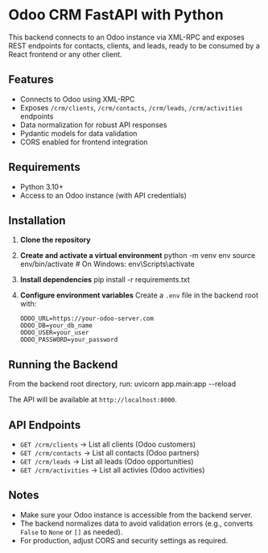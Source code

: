 # Odoo CRM FastAPI with Python

This backend connects to an Odoo instance via XML-RPC and exposes REST endpoints for contacts, clients, and leads, ready to be consumed by a React frontend or any other client.

## Features
- Connects to Odoo using XML-RPC
- Exposes `/crm/clients`, `/crm/contacts`, `/crm/leads`, `/crm/activities` endpoints
- Data normalization for robust API responses
- Pydantic models for data validation
- CORS enabled for frontend integration

## Requirements
- Python 3.10+
- Access to an Odoo instance (with API credentials)

## Installation

1. **Clone the repository**

2. **Create and activate a virtual environment**
   python -m venv env
   source env/bin/activate  # On Windows: env\Scripts\activate


3. **Install dependencies**
   pip install -r requirements.txt
 

4. **Configure environment variables**
   Create a `.env` file in the backend root with:
   ```env
   ODOO_URL=https://your-odoo-server.com
   ODOO_DB=your_db_name
   ODOO_USER=your_user
   ODOO_PASSWORD=your_password
   ```

## Running the Backend

From the backend root directory, run: uvicorn app.main:app --reload

The API will be available at `http://localhost:8000`.

## API Endpoints

- `GET /crm/clients`   → List all clients (Odoo customers)
- `GET /crm/contacts`  → List all contacts (Odoo partners)
- `GET /crm/leads`     → List all leads (Odoo opportunities)
- `GET /crm/activities`     → List all activies (Odoo activities)

## Notes
- Make sure your Odoo instance is accessible from the backend server.
- The backend normalizes data to avoid validation errors (e.g., converts `False` to `None` or `[]` as needed).
- For production, adjust CORS and security settings as required.